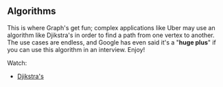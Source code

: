 ## Algorithms

This is where Graph's get fun; complex applications like Uber may use an algorithm like Djikstra's in order to find a path from one vertex to another. The use cases are endless, and Google has even said it's a "**huge plus**" if you can use this algorithm in an interview. Enjoy!

Watch:
* [Djikstra's](https://www.youtube.com/watch?v=lAXZGERcDf4)